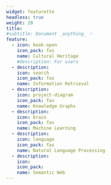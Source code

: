 ```yaml
---
widget: featurette
headless: true
weight: 20
title: 
#subtitle: Document _anything_ ✨
feature:
  - icon: book-open
    icon_pack: fas
    name: Cultural Heritage
    #description: For users
  - description:
    icon: search
    icon_pack: fas
    name: Information Retrieval
  - description:
    icon: project-diagram
    icon_pack: fas
    name: Knowledge Graphs
  - description:
    icon: brain
    icon_pack: fas
    name: Machine Learning
  - description: 
    icon: language
    icon_pack: fas
    name: Natural Language Processing
  - description:
    icon:
    icon_pack:
    name: Semantic Web
---
```

